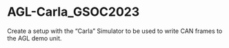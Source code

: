 # AGL-Carla_GSOC2023
Create a setup with the “Carla” Simulator to be used to write CAN frames to the AGL demo unit.
